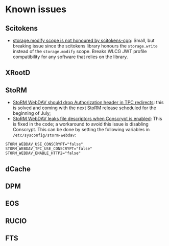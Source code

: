 # Known issues

## Scitokens

- [storage.modify scope is not honoured by
  scitokens-cpp](https://github.com/scitokens/scitokens-cpp/issues/27):
  Small, but breaking issue since the scitokens library honours the
  `storage.write` instead of the `storage.modify` scope.
  Breaks WLCG JWT profile compatibility for any software that relies on the
  library.


## XRootD

## StoRM

- [StoRM WebDAV should drop Authorization header in TPC
  redirects](https://issues.infn.it/jira/browse/STOR-1197): this is solved and
  coming with the next StoRM release scheduled for the beginning of July;
- [StoRM WebDAV leaks file descriptors when Conscrypt is
  enabled](https://issues.infn.it/jira/projects/STOR/issues/STOR-1207): This is
  fixed in the code; a workaround to avoid this issue is disabling Conscrypt.
  This can be done by setting the following variables in
  `/etc/sysconfig/storm-webdav`:

```
STORM_WEBDAV_USE_CONSCRYPT="false"
STORM_WEBDAV_TPC_USE_CONSCRYPT="false"
STORM_WEBDAV_ENABLE_HTTP2="false"
```

## dCache

## DPM

## EOS

## RUCIO

## FTS
